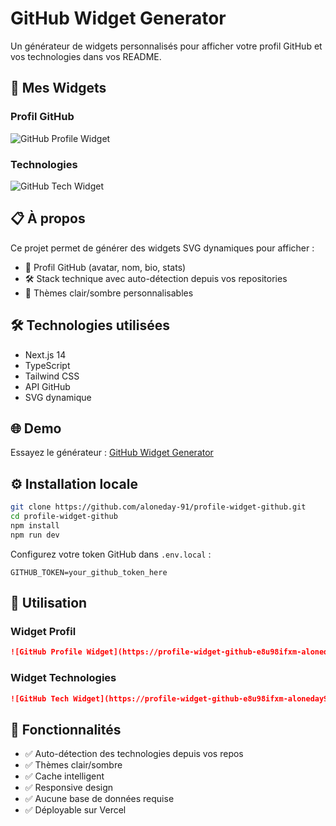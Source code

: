 # GitHub Widget Generator

Un générateur de widgets personnalisés pour afficher votre profil GitHub et vos technologies dans vos README.

## 🚀 Mes Widgets

### Profil GitHub
![GitHub Profile Widget](https://profile-widget-github-e8u98ifxm-aloneday91s-projects.vercel.app/api/profile?username=aloneday-91&theme=light&v=2)

### Technologies
![GitHub Tech Widget](https://profile-widget-github-e8u98ifxm-aloneday91s-projects.vercel.app/api/tech?username=aloneday-91&theme=light&tech=React%2CTypeScript%2CNext.js%2CJavaScript&v=2)

## 📋 À propos

Ce projet permet de générer des widgets SVG dynamiques pour afficher :
- 👤 Profil GitHub (avatar, nom, bio, stats)
- 🛠️ Stack technique avec auto-détection depuis vos repositories
- 🎨 Thèmes clair/sombre personnalisables

## 🛠️ Technologies utilisées

- Next.js 14
- TypeScript
- Tailwind CSS
- API GitHub
- SVG dynamique

## 🌐 Demo

Essayez le générateur : [GitHub Widget Generator](https://profile-widget-github-e8u98ifxm-aloneday91s-projects.vercel.app/)

## ⚙️ Installation locale

```bash
git clone https://github.com/aloneday-91/profile-widget-github.git
cd profile-widget-github
npm install
npm run dev
```

Configurez votre token GitHub dans `.env.local` :
```env
GITHUB_TOKEN=your_github_token_here
```

## 📝 Utilisation

### Widget Profil
```markdown
![GitHub Profile Widget](https://profile-widget-github-e8u98ifxm-aloneday91s-projects.vercel.app/api/profile?username=votre-username&theme=light)
```

### Widget Technologies
```markdown
![GitHub Tech Widget](https://profile-widget-github-e8u98ifxm-aloneday91s-projects.vercel.app/api/tech?username=votre-username&theme=light&tech=React,TypeScript,Node.js)
```

## 🎯 Fonctionnalités

- ✅ Auto-détection des technologies depuis vos repos
- ✅ Thèmes clair/sombre
- ✅ Cache intelligent
- ✅ Responsive design
- ✅ Aucune base de données requise
- ✅ Déployable sur Vercel

